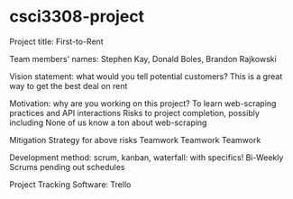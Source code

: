 # csci3308-project
Project title: First-to-Rent

Team members' names:
	Stephen Kay, Donald Boles, Brandon Rajkowski

Vision statement: what would you tell potential customers?
	This is a great way to get the best deal on rent

Motivation: why are you working on this project?
	To learn web-scraping practices and API interactions
Risks to project completion, possibly including
	None of us know a ton about web-scraping

Mitigation Strategy for above risks
	Teamwork Teamwork Teamwork

Development method: scrum, kanban, waterfall: with specifics!
	Bi-Weekly Scrums pending out schedules

Project Tracking Software:
	Trello
